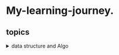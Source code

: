  # My-learning-journey.
## topics
<details>
  <summary>data structure and Algo</summary>
  <h1>What is data struture</h1>
  <P>Data structure is a specialized format for organizing, sorting, and manipulating data. It defines the relationship between data and operations that can be performed on data.  Properly designed data structures can provide efficient methods for data retrieval, insertion, deletion, and sorting.</P>

  <details>
    <summary>Topic: 1</summary>
  <discription> 
    <h1> Learn about  arrays and link list </h1>
     <h3>Arrays: </h3> Arrays are allocated in contiguous memory locations, meaning that all elements are stored together in memory. The size of an  array is fixed when it is created. Insertions and deletions can be inefficient in arrays because elements need to be shifted or moved to maintain the contiguous structure. Insertions and deletions at the beginning or middle of an array can take O(n) time on average, where n is the number of elements. Accessing elements in an array is very efficient using index-based access. It takes O(1) time to access an element directly using its index. Access: O(1), Insertions/Deletions at the end: O(1) or O(n) (if reallocation is needed).
     <h3>LinkList: </h3>
      <p>
         Linked lists consist of nodes that are not necessarily stored in contiguous memory locations. Each node contains both data and a          reference (or pointer) to the next node in the list. The size of a linked list can grow dynamically as nodes are added.
         Linked lists are designed for efficient insertions and deletions, especially when they involve adding or removing nodes from the          beginning or middle of the list. These operations generally take O(1) time if you have a reference to the node.
        Accessing elements in a linked list requires traversing from the head node to the desired node, which takes O(n) time on average         in the worst case. Linked lists have higher memory overhead due to the additional memory required for the node pointers.
       Access: O(n), Insertions/Deletions at the beginning/middle: O(1), Insertions/Deletions at the end: O(n) (if traversal is needed).
        </p>
    <br>
    <br>
  </discription>
  </details>


  
  <details>
    <summary>Topic: 2 (What is the stack?)</summary>
  <discription> 
    <h1> Stack </h1>
        <h3>Stack: </h3> 
            a stack is a data structure that follows the Last In First Out (LIFO) principle. Think of it as a stack of plates where you can only add or remove plates from the top.
        <h3>Basic Operations:</h3>
            Push: Adding an item to the stack is called pushing. The item is added to the top of the stack. <br>
            Pop: Removing an item from the stack is called popping. The top item is removed from the stack.<br>
            Peek or Top: Viewing the top item without removing it from the stack.<br>
            IsEmpty: Checking if the stack is empty.<br>
            IsFull: Checking if the stack is full (in cases where the stack has a fixed size).<br>

  </discription>
  </details>
  
  <details> 
   <summary>LinkLIst Code in C++ with all basic Operations</summary>
   <discription>
    <h2>Code of linked list </h2>
    <h3>How to create a linked list in C++ and append an element at its beginning. Insert At the end and also Insert at mid of the LinkedList and how can we traverse the linkedlist</h3>
    <p>
    
     
     
     
     class Node {
     public:
       int data;
       Node *Next;
     
       Node(int val){
         data = val;
         Next = nullptr;
       }
     };
     
     class LinkedList{
       Node *head;
       Node *tail;
       int size;
     public:
       LinkedList(){
         head = nullptr;
         tail = nullptr;
         size = 0;
       }
      void Insert(int val){
        Node *newNode = new Node(val);
        if(head == nullptr){
          head = newNode;
          tail = newNode;
          size++;
        }
        else{
          tail->Next = newNode;
          tail = newNode;
          size++;
          tail->Next = head;
        }
      }
     void InsertAtMiddle(int val) {
         Node *newNode = new Node(val);
     
         if (size == 0) {
             head = newNode;
             tail = newNode;
             newNode->Next = head;
             size++;
         } else {
             Node *temp = head;
             int mid = size / 2;
             while (mid > 1) {
                 temp = temp->Next;
                 mid--;
             }
     
             newNode->Next = temp->Next;
             temp->Next = newNode;
             size++;
         }
     }
     
     void DeleteAtFirst(){
       if(size == 0){
         cout << "List is empty. Cannot delete from an empty list." << endl;
         return;
       }
       else if( size == 1){
         delete head;
         head = nullptr;
         tail = nullptr;
         size--;
       }
       else{
         Node * temp = head;
         head = head->Next;
         tail->Next = head;
         delete temp;
         size--;
       }
     }
     
     
     
     
     
     
     
     void Print() {
         Node *current = head;
         do {
             cout << current->data << " ";
             current = current->Next;
         } while (current != head);
     
         cout << endl;
     }
     
     
     };
     
     
     int main(){
       LinkedList myList;
       myList.Insert(10);
       myList.Insert(20);
       myList.Insert(40);
       myList.Insert(50);
       myList.InsertAtMiddle(15);
       myList.Print();
       myList.Insert(100);
       myList.Print();
       myList.DeleteAtFirst();
       myList.Print();
       return 0;
     }


    
   </discription>
  </details>
  <details>
   <summary>array Fundamental Code</summary>
   <details>
    <summary>Insertion</summary>
    
     `      #include <iostream>
            using namespace std;
      
        int main() {
          const int MAX_SIZE = 5; // array maz size
          int arr[MAX_SIZE] = {1, 2, 3, 5};
          int size = sizeof(arr)/sizeof(arr[0]); // current size of array
          int newIndex = 3;
          int newValue = 4;
        
          for(int i = size; i > newIndex; i--){
            arr[i] = arr[i - 1];
          }
        
          arr[newIndex] = newValue;
          
          cout << "Array after Insertion: "<< endl;
          for(int i = 0; i < size; i++){
            cout << arr[i] << " ";
          }
        
        
          return 0;
        }
`
   </details>
<details>
    <summary>Deletion</summary>


    
    `          #include <iostream>
               using namespace std;
             
          int main() {
            const int MAX_SIZE = 5; // array maz size
            int arr[MAX_SIZE] = {1, 2, 3, 4, 5};
            int size = sizeof(arr)/sizeof(arr[0]); // current size of array
          
            int deleteIndex = 3;
          
            for(int i = deleteIndex; i < size -1; i++){
              arr[i] = arr[i + 1];
            }
          
            size--;
            cout << "Array after Insertion: "<< endl;
            for(int i = 0; i < size; i++){
              cout << arr[i] << " ";
            }
          
          
            return 0;
          }
   </details>
<details>
  <summary>find the index of highest number</summary>

 
         #include "iostream"
         using namespace std;
             
     int main(){
       int arr[]= {1,3,4,7};
       int size = sizeof(arr)/sizeof(arr[0]);
       int Index = 0;
       int max_num = 0;
     
       for(int i =0; i < size; i++){
         if(arr[i] > max_num){
           max_num = arr[i];
           Index = i;
         }
       }
       cout<<"Max Number: " << max_num << endl;
       cout << "index of max numebr: " <<Index << endl;
       return 0;
     }

 </details>
 <details>
  <summary>Traverse the 2D-Array</summary>
  
      int main(){
       const int Row = 3;
       const int Col = 3;
      int arr[Row][Col] = {
          {1,2,3},
          {4,5,6},
          {7,8,9}
        };
       int size = sizeof(arr)/ sizeof(arr[0][0]);
      
        for(int i = 0 ; i < Row; i++){
          for(int j = 0; j < Col; j++){
            cout << arr[i][j] <<endl;
          }
        }
      
        return 0;
      }

 </details>
   
  <summary>find the index of highest number</summary>
  
         #include "iostream"
         using namespace std;
              
     int main(){
       int arr[]= {1,3,4,7};
       int size = sizeof(arr)/sizeof(arr[0]);
       int Index = 0;
       int max_num = 0;
     
       for(int i =0; i < size; i++){
         if(arr[i] > max_num){
           max_num = arr[i];
           Index = i;
         }
       }
       cout<<"Max Number: " << max_num << endl;
       cout << "index of max numebr: " <<Index << endl;
       return 0;
     }

 </details>
 <details>
  <summary>Algo Empirical Analysis</summary>

  
               #include <iostream>
                
               #include <chrono>
               using namespace std;
         
         int main() {
             auto start = chrono::high_resolution_clock::now();
         
             // Code to be analyzed
         
             auto stop = chrono::high_resolution_clock::now();
             auto duration = chrono::duration_cast<chrono::microseconds>(stop - start);
         
             cout << "Time taken: " << duration.count() << " microseconds" << endl;
         
             return 0;
         }

 </details>
 
   <details>
  <summary>Stack using array</summary>
     #include <iostream>
   using namespace std;
   
   const int MAX_SIZE = 100; // Maximum size of the stack

class Stack {
private:
    int top; // Index of the top element in the stack
    int arr[MAX_SIZE]; // Array to store stack elements

public:
    // Constructor to initialize the stack
    Stack() {
        top = -1; // Stack is initially empty
    }

    // Function to push an element onto the stack
    void push(int value) {
        if (top >= MAX_SIZE - 1) {
            cout << "Stack overflow! Cannot push element " << value << endl;
        } else {
            arr[++top] = value;
            cout << "Pushed " << value << " onto the stack." << endl;
        }
    }

    // Function to pop an element from the stack
    void pop() {
        if (top < 0) {
            cout << "Stack underflow! Cannot pop from an empty stack." << endl;
        } else {
            cout << "Popped " << arr[top--] << " from the stack." << endl;
        }
    }

    // Function to check if the stack is empty
    bool isEmpty() {
        return top < 0;
    }

    // Function to peek at the top element of the stack
    int peek() {
        if (top < 0) {
            cout << "Stack is empty." << endl;
            return -1; // Return a sentinel value indicating an empty stack
        }
        return arr[top];
        }
       };
      
    int main() {
       Stack stack;
       stack.push(1);
       stack.push(2);
       stack.push(3);
   
       cout << "Top element: " << stack.peek() << endl;
   
       stack.pop();
       cout << "Top element after pop: " << stack.peek() << endl;
   
       stack.pop();
       stack.pop();
       stack.pop(); // Trying to pop from an empty stack
   
       return 0;
        }

           
 </details> 
 </details>
   
  </details>

</details>

